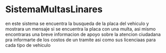 # SistemaMultasLinares
en este sistema se encuentra la busqueda de la placa del vehiculo y mostrara un mensaje si se encuentra la placa con una multa, asi mismo encontraras 
una breve informacion de apoyo sobre la atencion ciudadana pra informarte de los costos de un tramite asi como sus licenciaas para cada tipo de vehiculo
